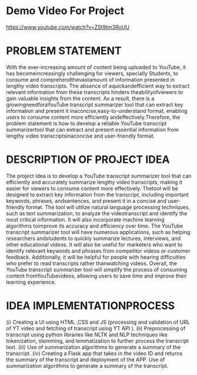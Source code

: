 # Demo Video For Project
https://www.youtube.com/watch?v=ZSt9tm3RoUU

# PROBLEM STATEMENT
With the ever-increasing amount of content being uploaded to YouTube, it has becomeincreasingly challenging for viewers, specially Students, to consume and comprehendthevastamount of information presented in lengthy video transcripts. The absence of aquickandefficient way to extract relevant information from these transcripts hinders theabilityofviewers to gain valuable insights from the content. As a result, there is a growingneedforaYouTube transcript summarizer tool that can extract key information and present it inaconcise,easy-to-understand format, enabling users to consume content more efficiently andeffectively.Therefore, the problem statement is how to develop a reliable YouTube transcript summarizertool that can extract and present essential information from lengthy video transcriptsinaconcise and user-friendly format. 

# DESCRIPTION OF PROJECT IDEA
The project idea is to develop a YouTube transcript summarizer tool that can efficiently and accurately
summarize lengthy video transcripts, making it easier for viewers to consume content more effectively. Thetool
will be designed to extract key information from the transcript, including important keywords, phrases, andsentences, and present it in a concise and user-friendly format. The tool will utilize natural language processing techniques, such as text summarization, to analyze the videotranscript and identify the most critical information. It will also incorporate machine learning algorithms toimprove its accuracy and efficiency over time. The YouTube transcript summarizer tool will have numerous applications, such as helping researchers andstudents to quickly summarize lectures, interviews, and other educational videos. It will also be useful for
marketers who want to identify relevant keywords and phrases from competitor videos or customer feedback. Additionally, it will be helpful for people with hearing difficulties who prefer to read transcripts rather thanwatching videos. Overall, the YouTube transcript summarizer tool will simplify the process of consuming content fromYouTubevideos, allowing users to save time and improve their learning experience.


# IDEA IMPLEMENTATIONPROCESS
(i) Creating a UI using HTML ,CSS and JS (processing and validation of URL of YT video and fetching of transcript using YT API ).
(ii) Preprocessing of transcript using python libraries like NLTK and NLP techniques like tokenization, stemming, and lemmatization to further process the transcript text.
(iii) Use of summarization algorithms to generate a summary of the transcript.
(iv) Creating a Flask app that takes in the video ID and returns the summary of the transcript and deployment of the APP. Use of summarization algorithms to generate a summary of the transcript.
